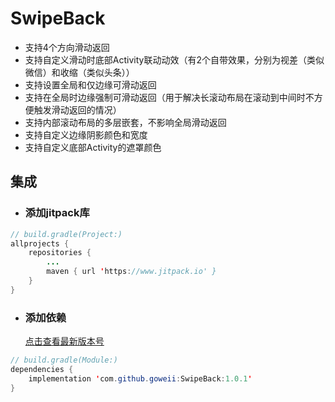 # SwipeBack

- 支持4个方向滑动返回
- 支持自定义滑动时底部Activity联动动效（有2个自带效果，分别为视差（类似微信）和收缩（类似头条））
- 支持设置全局和仅边缘可滑动返回
- 支持在全局时边缘强制可滑动返回（用于解决长滚动布局在滚动到中间时不方便触发滑动返回的情况）
- 支持内部滚动布局的多层嵌套，不影响全局滑动返回
- 支持自定义边缘阴影颜色和宽度
- 支持自定义底部Activity的遮罩颜色



## 集成

- ### 添加jitpack库

```java
// build.gradle(Project:)
allprojects {
    repositories {
        ...
        maven { url 'https://www.jitpack.io' }
    }
}
```

- ### 添加依赖

  [点击查看最新版本号](https://github.com/goweii/SwipeBack/releases)

```java
// build.gradle(Module:)
dependencies {
    implementation 'com.github.goweii:SwipeBack:1.0.1'
}
```

## 
